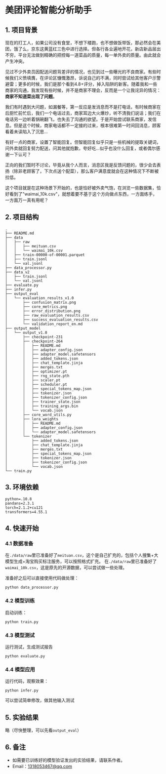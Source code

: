 # 美团评论智能分析助手

## 1. 项目背景

现在的打工人，如果公司没有食堂，不想下楼跑，也不想做饭带饭，那必然会在美团，饿了么，京东这黄蓝红三色中进行选择。但各行各业遍地开花，新店新品层出不穷，平台无法做到精确的把控每一道菜品的质量，每一单外卖的质量。由此就会产生冲突。 

见过不少外卖员因配送问题背差评的情况，也见到过一些曝光的不良商家。有些时候我们义愤填膺，在评论区慷慨激昂，诉说自己的不满，同时尝试给其他客户示警避雷；更多的时候，我们是那个看到4.8+评分，掉入陷阱的新客。随着我和一些商家的沟通，我发现有些时候，并不是商家不理会，反而是一个让我诧异的情况：**商家不知道菜出现了问题**。 

我们有时遇到大问题，如漏餐等，第一反应是发消息而不是打电话，有时候商家在后厨忙前忙后，我们一个电话过去，商家耳边大火爆炒，听不清我们说话；我们在电话另一边听着锅碗翻飞，也失去了沟通的欲望。于是开始尝试联系商家，发信息。但是这个时候，商家电话都不一定接的过来，根本很难第一时间回消息，顾客看着未读陷入了沉思... 

有好一点的商家，设置了智能回复。但智能回复似乎只是一些机械的提取关键词，问外卖就回复努力配送，问其他就抱歉，夸好吃...似乎也没什么回复，或者偶尔感谢一下认可？ 

正向的我们暂时不讨论，毕竟从我个人而言，消息区我是反馈问题的，很少会去表扬（除非老顾客了，下次点送个配菜），那么客户满意度就会在这种情况下不断被拉低。 

这个项目就是在这种场景下开始的，也是恰好被外卖气饱，在浏览一些数据集，恰好看到了"waimai_10k.csv"，就想着要不基于这个方向做点东西，一方面练手，一方面万一真有用呢？

## 2. 项目结构

```
.
├── README.md
├── data
│   ├── raw
│   │   ├── meituan.csv
│   │   └── waimai_10k.csv
│   ├── train-00000-of-00001.parquet
│   ├── train.jsonl
│   └── val.jsonl
├── data_processor.py
├── data_v2
│   ├── train.jsonl
│   └── val.jsonl
├── evaluate.py
├── infer.py
├── output_eval
│   └── evaluation_results_v1.0
│       ├── confusion_matrix.png
│       ├── core_metrics.png
│       ├── error_distribution.png
│       ├── raw_evaluation_results.csv
│       ├── success_evaluation_results.csv
│       └── validation_report_en.md
├── output_model
│   └── output_v1.0
│       ├── checkpoint-231
│       ├── checkpoint-264
│       │   ├── README.md
│       │   ├── adapter_config.json
│       │   ├── adapter_model.safetensors
│       │   ├── added_tokens.json
│       │   ├── chat_template.jinja
│       │   ├── merges.txt
│       │   ├── optimizer.pt
│       │   ├── rng_state.pth
│       │   ├── scaler.pt
│       │   ├── scheduler.pt
│       │   ├── special_tokens_map.json
│       │   ├── tokenizer.json
│       │   ├── tokenizer_config.json
│       │   ├── trainer_state.json
│       │   ├── training_args.bin
│       │   └── vocab.json
│       ├── core_word_utils.py
│       ├── lora_weights
│       │   ├── README.md
│       │   ├── adapter_config.json
│       │   └── adapter_model.safetensors
│       └── tokenizer
│           ├── added_tokens.json
│           ├── chat_template.jinja
│           ├── merges.txt
│           ├── special_tokens_map.json
│           ├── tokenizer.json
│           ├── tokenizer_config.json
│           └── vocab.json
└── train.py
```

## 3. 环境依赖
```
python=.10.8
pandans=2.3.1
torch=2.1.2+cu121
transformers=4.55.1
```

## 4. 快速开始

### 4.1 数据准备
在`./data/raw`里已准备好了`meituan.csv`，这个是自己扩充的，包括个人搜集+大模型生成+淘宝购买标注服务，可以按照格式扩充。 
在`./data/raw`里已准备好了`waimai_10k.csv`，这是原先的开源数据，可以尝试做一些处理。

准备好之后可以直接使用代码做处理：
```
python data_processor.py
```
### 4.2 模型训练

启动训练：
```
python train.py
```

### 4.3 模型测试

运行测试，生成测试报告
```
python evaluate.py
```

### 4.4 模型应用

运行代码，观察效果：
```
python infer.py
```
可以尝试简单修改，做其他输入测试

## 5. 实验结果

略（尽快整理，可以先看`output_eval`）

## 6. 备注
- 如需要已训练好的模型验证发出的实验结果，请联系作者。
- Email：1318053467@qq.com